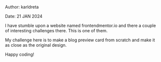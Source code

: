 Author: karldreta

Date: 21 JAN 2024

I have stumble upon a website named frontendmentor.io and there a couple of interesting challenges there.
This is one of them.

My challenge here is to make a blog preview card from scratch and make it as close as the original design.

Happy coding!